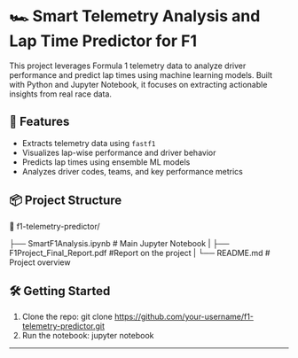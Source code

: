 # 🏎️ Smart Telemetry Analysis and Lap Time Predictor for F1

This project leverages Formula 1 telemetry data to analyze driver performance and predict lap times using machine learning models. Built with Python and Jupyter Notebook, it focuses on extracting actionable insights from real race data.


## 🚀 Features

- Extracts telemetry data using `fastf1`
- Visualizes lap-wise performance and driver behavior
- Predicts lap times using ensemble ML models
- Analyzes driver codes, teams, and key performance metrics


## 📦 Project Structure
📁 f1-telemetry-predictor/

├── SmartF1Analysis.ipynb          # Main Jupyter Notebook
|
├── F1Project_Final_Report.pdf     #Report on the project
|
└── README.md                      # Project overview

## 🛠️ Getting Started

1. Clone the repo: git clone https://github.com/your-username/f1-telemetry-predictor.git
2. Run the notebook: jupyter notebook

---
